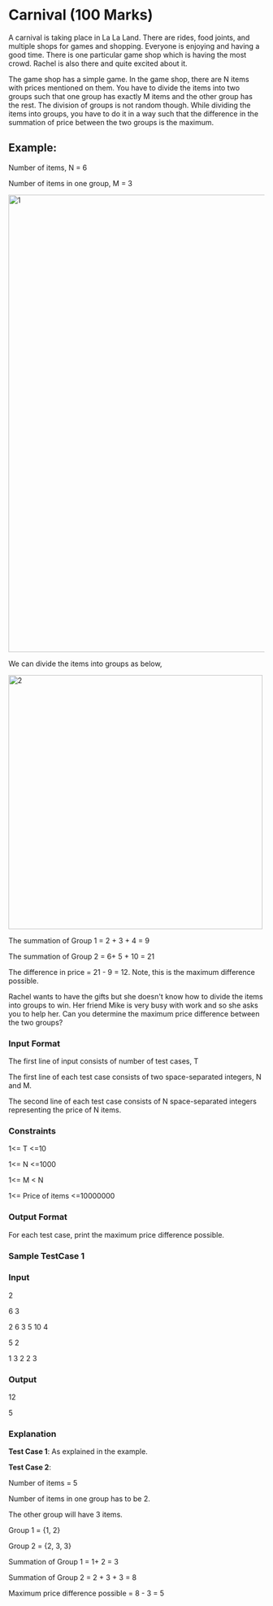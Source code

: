 # Carnival (100 Marks)
A carnival is taking place in La La Land. There are rides, food joints, and multiple shops for games and shopping. Everyone is enjoying and having a good time. There is one particular game shop which is having the most crowd. Rachel is also there and quite excited about it.


The game shop has a simple game. In the game shop, there are N items with prices mentioned on them. You have to divide the items into two groups such that one group has exactly M items and the other group has the rest. The division of groups is not random though. While dividing the items into groups, you have to do it in a way such that the difference in the summation of price between the two groups is the maximum.

## Example:

Number of items, N = 6

Number of items in one group, M = 3

<img width="900" alt="1" src="https://user-images.githubusercontent.com/11137439/201861918-c73543c2-087f-472e-8206-121c456702d0.png">

We can divide the items into groups as below,

<img width="500" alt="2" src="https://user-images.githubusercontent.com/11137439/201862047-69226f98-a405-4c56-b5dd-176e847bb7bd.png">

The summation of Group 1 = 2 + 3 + 4 = 9

The summation of Group 2 = 6+ 5 + 10 = 21

The difference in price = 21 - 9 = 12. Note, this is the maximum difference possible.

Rachel wants to have the gifts but she doesn't know how to divide the items into groups to win. Her friend Mike is very busy with work and so she asks you to help her. Can you determine the maximum price difference between the two groups?

### Input Format

The first line of input consists of number of test cases, T

The first line of each test case consists of two space-separated integers, N and M.

The second line of each test case consists of N space-separated integers representing the price of N items.


### Constraints

1<= T <=10

1<= N <=1000

1<= M < N

1<= Price of items <=10000000


### Output Format

For each test case, print the maximum price difference possible.


### Sample TestCase 1

### Input

2

6 3

2 6 3 5 10 4

5 2

1 3 2 2 3

### Output

12

5


### Explanation

**Test Case 1**: As explained in the example.

**Test Case 2**:

Number of items = 5

Number of items in one group has to be 2.

The other group will have 3 items.

Group 1 = {1, 2}

Group 2 = {2, 3, 3}

Summation of Group 1 = 1+ 2 = 3

Summation of Group 2 = 2 + 3 + 3 = 8

Maximum price difference possible = 8 - 3 = 5
